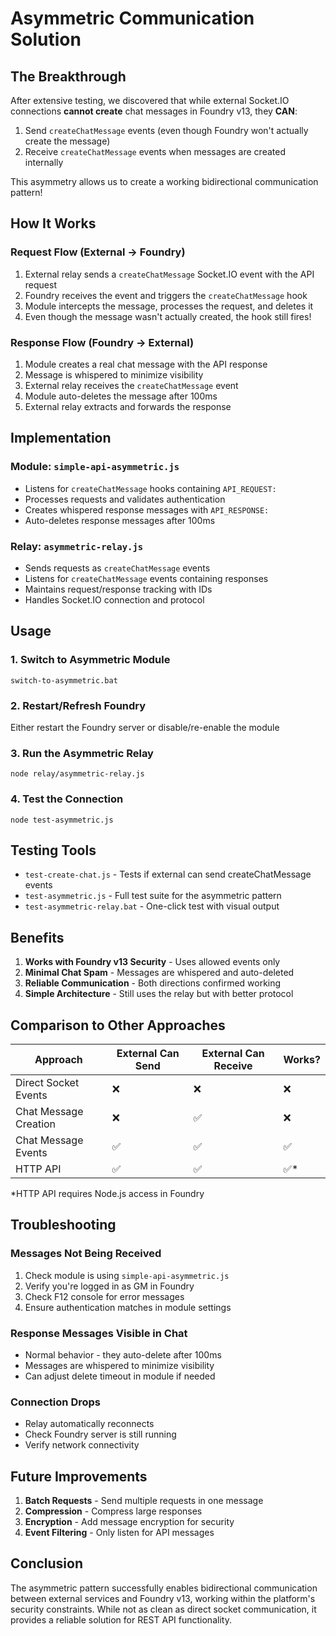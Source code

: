 # Asymmetric Communication Solution

## The Breakthrough

After extensive testing, we discovered that while external Socket.IO connections **cannot create** chat messages in Foundry v13, they **CAN**:
1. Send `createChatMessage` events (even though Foundry won't actually create the message)
2. Receive `createChatMessage` events when messages are created internally

This asymmetry allows us to create a working bidirectional communication pattern!

## How It Works

### Request Flow (External → Foundry)
1. External relay sends a `createChatMessage` Socket.IO event with the API request
2. Foundry receives the event and triggers the `createChatMessage` hook
3. Module intercepts the message, processes the request, and deletes it
4. Even though the message wasn't actually created, the hook still fires!

### Response Flow (Foundry → External)
1. Module creates a real chat message with the API response
2. Message is whispered to minimize visibility
3. External relay receives the `createChatMessage` event
4. Module auto-deletes the message after 100ms
5. External relay extracts and forwards the response

## Implementation

### Module: `simple-api-asymmetric.js`
- Listens for `createChatMessage` hooks containing `API_REQUEST:`
- Processes requests and validates authentication
- Creates whispered response messages with `API_RESPONSE:`
- Auto-deletes response messages after 100ms

### Relay: `asymmetric-relay.js`
- Sends requests as `createChatMessage` events
- Listens for `createChatMessage` events containing responses
- Maintains request/response tracking with IDs
- Handles Socket.IO connection and protocol

## Usage

### 1. Switch to Asymmetric Module
```batch
switch-to-asymmetric.bat
```

### 2. Restart/Refresh Foundry
Either restart the Foundry server or disable/re-enable the module

### 3. Run the Asymmetric Relay
```batch
node relay/asymmetric-relay.js
```

### 4. Test the Connection
```batch
node test-asymmetric.js
```

## Testing Tools

- `test-create-chat.js` - Tests if external can send createChatMessage events
- `test-asymmetric.js` - Full test suite for the asymmetric pattern
- `test-asymmetric-relay.bat` - One-click test with visual output

## Benefits

1. **Works with Foundry v13 Security** - Uses allowed events only
2. **Minimal Chat Spam** - Messages are whispered and auto-deleted
3. **Reliable Communication** - Both directions confirmed working
4. **Simple Architecture** - Still uses the relay but with better protocol

## Comparison to Other Approaches

| Approach | External Can Send | External Can Receive | Works? |
|----------|------------------|---------------------|--------|
| Direct Socket Events | ❌ | ❌ | ❌ |
| Chat Message Creation | ❌ | ✅ | ❌ |
| Chat Message Events | ✅ | ✅ | ✅ |
| HTTP API | ✅ | ✅ | ✅* |

*HTTP API requires Node.js access in Foundry

## Troubleshooting

### Messages Not Being Received
1. Check module is using `simple-api-asymmetric.js`
2. Verify you're logged in as GM in Foundry
3. Check F12 console for error messages
4. Ensure authentication matches in module settings

### Response Messages Visible in Chat
- Normal behavior - they auto-delete after 100ms
- Messages are whispered to minimize visibility
- Can adjust delete timeout in module if needed

### Connection Drops
- Relay automatically reconnects
- Check Foundry server is still running
- Verify network connectivity

## Future Improvements

1. **Batch Requests** - Send multiple requests in one message
2. **Compression** - Compress large responses
3. **Encryption** - Add message encryption for security
4. **Event Filtering** - Only listen for API messages

## Conclusion

The asymmetric pattern successfully enables bidirectional communication between external services and Foundry v13, working within the platform's security constraints. While not as clean as direct socket communication, it provides a reliable solution for REST API functionality.